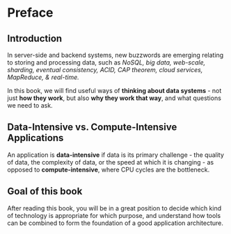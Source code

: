 # Preface

## Introduction

In server-side and backend systems, new buzzwords are emerging relating to storing and processing data, such as _NoSQL, big data, web-scale, sharding, eventual consistency, ACID, CAP theorem, cloud services, MapReduce, & real-time._ 

In this book, we will find useful ways of **thinking about data systems**  - not just **how they work**, but also **why they work that way**, and what questions we need to ask.

## Data-Intensive vs. Compute-Intensive Applications
An application is **data-intensive** if data is its primary challenge - the quality of data, the complexity of data, or the speed at which it is changing - as opposed to **compute-intensive**, where CPU cycles are the bottleneck.

## Goal of this book
After reading this book, you will be in a great position to decide which kind of technology is appropriate for which purpose, and understand how tools can be combined to form the foundation of a good application architecture.